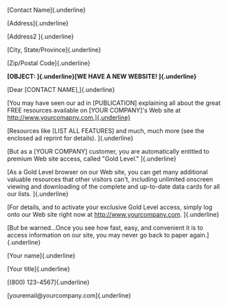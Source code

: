 [Contact Name]{.underline}

[Address]{.underline}

[Address2 ]{.underline}

[City, State/Province]{.underline}

[Zip/Postal Code]{.underline}

**[OBJECT: ]{.underline}[WE HAVE A NEW WEBSITE! ]{.underline}**

[Dear \[CONTACT NAME\],]{.underline}

[You may have seen our ad in \[PUBLICATION\] explaining all about the
great FREE resources available on \[YOUR COMPANY\]'s Web site at
http://www.yourcomapny.com.]{.underline}

[Resources like \[LIST ALL FEATURES\] and much, much more (see the
enclosed ad reprint for details). ]{.underline}

[But as a \[YOUR COMPANY\] customer, you are automatically entitled to
premium Web site access, called "Gold Level." ]{.underline}

[As a Gold Level browser on our Web site, you can get many additional
valuable resources that other visitors can't, including unlimited
onscreen viewing and downloading of the complete and up-to-date data
cards for all our lists. ]{.underline}

[For details, and to activate your exclusive Gold Level access, simply
log onto our Web site right now at http://www.yourcompany.com.
]{.underline}

[But be warned\...Once you see how fast, easy, and convenient it is to
access information on our site, you may never go back to paper
again.]{.underline}

[Your name]{.underline}

[Your title]{.underline}

[(800) 123-4567]{.underline}

[youremail\@yourcompany.com]{.underline}
